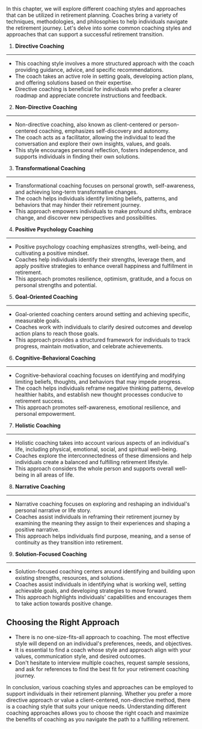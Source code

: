 
In this chapter, we will explore different coaching styles and approaches that can be utilized in retirement planning. Coaches bring a variety of techniques, methodologies, and philosophies to help individuals navigate the retirement journey. Let's delve into some common coaching styles and approaches that can support a successful retirement transition.

1. **Directive Coaching**
-------------------------

* This coaching style involves a more structured approach with the coach providing guidance, advice, and specific recommendations.
* The coach takes an active role in setting goals, developing action plans, and offering solutions based on their expertise.
* Directive coaching is beneficial for individuals who prefer a clearer roadmap and appreciate concrete instructions and feedback.

2. **Non-Directive Coaching**
-----------------------------

* Non-directive coaching, also known as client-centered or person-centered coaching, emphasizes self-discovery and autonomy.
* The coach acts as a facilitator, allowing the individual to lead the conversation and explore their own insights, values, and goals.
* This style encourages personal reflection, fosters independence, and supports individuals in finding their own solutions.

3. **Transformational Coaching**
--------------------------------

* Transformational coaching focuses on personal growth, self-awareness, and achieving long-term transformative changes.
* The coach helps individuals identify limiting beliefs, patterns, and behaviors that may hinder their retirement journey.
* This approach empowers individuals to make profound shifts, embrace change, and discover new perspectives and possibilities.

4. **Positive Psychology Coaching**
-----------------------------------

* Positive psychology coaching emphasizes strengths, well-being, and cultivating a positive mindset.
* Coaches help individuals identify their strengths, leverage them, and apply positive strategies to enhance overall happiness and fulfillment in retirement.
* This approach promotes resilience, optimism, gratitude, and a focus on personal strengths and potential.

5. **Goal-Oriented Coaching**
-----------------------------

* Goal-oriented coaching centers around setting and achieving specific, measurable goals.
* Coaches work with individuals to clarify desired outcomes and develop action plans to reach those goals.
* This approach provides a structured framework for individuals to track progress, maintain motivation, and celebrate achievements.

6. **Cognitive-Behavioral Coaching**
------------------------------------

* Cognitive-behavioral coaching focuses on identifying and modifying limiting beliefs, thoughts, and behaviors that may impede progress.
* The coach helps individuals reframe negative thinking patterns, develop healthier habits, and establish new thought processes conducive to retirement success.
* This approach promotes self-awareness, emotional resilience, and personal empowerment.

7. **Holistic Coaching**
------------------------

* Holistic coaching takes into account various aspects of an individual's life, including physical, emotional, social, and spiritual well-being.
* Coaches explore the interconnectedness of these dimensions and help individuals create a balanced and fulfilling retirement lifestyle.
* This approach considers the whole person and supports overall well-being in all areas of life.

8. **Narrative Coaching**
-------------------------

* Narrative coaching focuses on exploring and reshaping an individual's personal narrative or life story.
* Coaches assist individuals in reframing their retirement journey by examining the meaning they assign to their experiences and shaping a positive narrative.
* This approach helps individuals find purpose, meaning, and a sense of continuity as they transition into retirement.

9. **Solution-Focused Coaching**
--------------------------------

* Solution-focused coaching centers around identifying and building upon existing strengths, resources, and solutions.
* Coaches assist individuals in identifying what is working well, setting achievable goals, and developing strategies to move forward.
* This approach highlights individuals' capabilities and encourages them to take action towards positive change.

Choosing the Right Approach
---------------------------

* There is no one-size-fits-all approach to coaching. The most effective style will depend on an individual's preferences, needs, and objectives.
* It is essential to find a coach whose style and approach align with your values, communication style, and desired outcomes.
* Don't hesitate to interview multiple coaches, request sample sessions, and ask for references to find the best fit for your retirement coaching journey.

In conclusion, various coaching styles and approaches can be employed to support individuals in their retirement planning. Whether you prefer a more directive approach or value a client-centered, non-directive method, there is a coaching style that suits your unique needs. Understanding different coaching approaches allows you to choose the right coach and maximize the benefits of coaching as you navigate the path to a fulfilling retirement.
